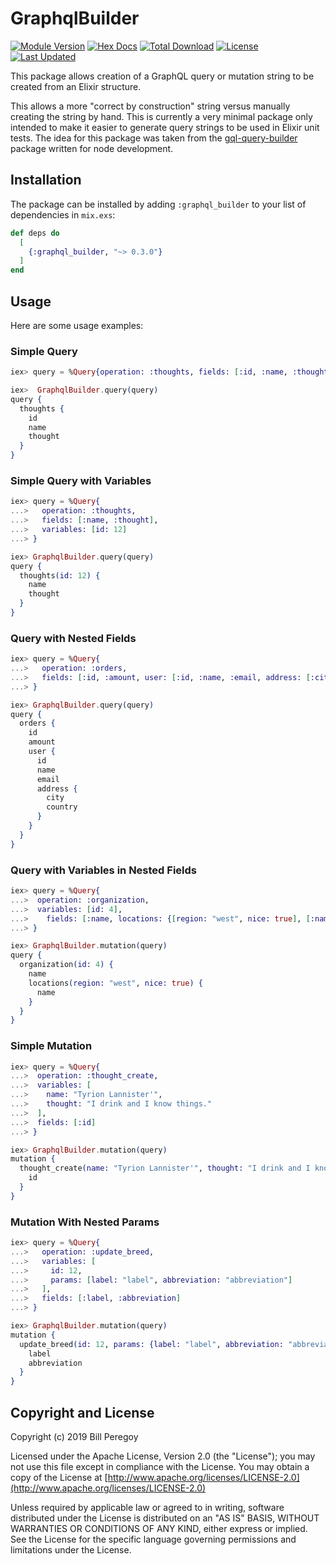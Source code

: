 # GraphqlBuilder

[![Module Version](https://img.shields.io/hexpm/v/graphql_builder.svg)](https://hex.pm/packages/graphql_builder)
[![Hex Docs](https://img.shields.io/badge/hex-docs-lightgreen.svg)](https://hexdocs.pm/graphql_builder/)
[![Total Download](https://img.shields.io/hexpm/dt/graphql_builder.svg)](https://hex.pm/packages/graphql_builder)
[![License](https://img.shields.io/hexpm/l/graphql_builder.svg)](https://github.com/billperegoy/graphql_builder/blob/master/LICENSE.md)
[![Last Updated](https://img.shields.io/github/last-commit/billperegoy/graphql_builder.svg)](https://github.com/billperegoy/graphql_builder/commits/master)

This package allows creation of a GraphQL query or mutation string to be created
from an Elixir structure.

This allows a more "correct by construction" string versus manually creating
the string by hand. This is currently a very minimal package only intended to
make it easier to generate query strings to be used in Elixir unit tests. The
idea for this package was taken from the
[gql-query-builder](https://github.com/atulmy/gql-query-builder) package
written for node development.

## Installation

The package can be installed by adding `:graphql_builder` to your list of
dependencies in `mix.exs`:

```elixir
def deps do
  [
    {:graphql_builder, "~> 0.3.0"}
  ]
end
```

## Usage

Here are some usage examples:

### Simple Query

```elixir
iex> query = %Query{operation: :thoughts, fields: [:id, :name, :thought]}

iex>  GraphqlBuilder.query(query)
query {
  thoughts {
    id
    name
    thought
  }
}

```

### Simple Query with Variables

```elixir
iex> query = %Query{
...>   operation: :thoughts,
...>   fields: [:name, :thought],
...>   variables: [id: 12]
...> }

iex> GraphqlBuilder.query(query)
query {
  thoughts(id: 12) {
    name
    thought
  }
}

```

### Query with Nested Fields

```elixir
iex> query = %Query{
...>   operation: :orders,
...>   fields: [:id, :amount, user: [:id, :name, :email, address: [:city, :country]]]
...> }

iex> GraphqlBuilder.query(query)
query {
  orders {
    id
    amount
    user {
      id
      name
      email
      address {
        city
        country
      }
    }
  }
}

```

### Query with Variables in Nested Fields

```elixir
iex> query = %Query{
...>  operation: :organization,
...>  variables: [id: 4],
...>    fields: [:name, locations: {[region: "west", nice: true], [:name]}]
...> }

iex> GraphqlBuilder.mutation(query)
query {
  organization(id: 4) {
    name
    locations(region: "west", nice: true) {
      name
    }
  }
}

```

### Simple Mutation

```elixir
iex> query = %Query{
...>  operation: :thought_create,
...>  variables: [
...>    name: "Tyrion Lannister'",
...>    thought: "I drink and I know things."
...>  ],
...>  fields: [:id]
...> }

iex> GraphqlBuilder.mutation(query)
mutation {
  thought_create(name: "Tyrion Lannister'", thought: "I drink and I know things.") {
    id
  }
}

```

### Mutation With Nested Params

```elixir
iex> query = %Query{
...>   operation: :update_breed,
...>   variables: [
...>     id: 12,
...>     params: [label: "label", abbreviation: "abbreviation"]
...>   ],
...>   fields: [:label, :abbreviation]
...> }

iex> GraphqlBuilder.mutation(query)
mutation {
  update_breed(id: 12, params: {label: "label", abbreviation: "abbreviation"}) {
    label
    abbreviation
  }
}

```

## Copyright and License

Copyright (c) 2019 Bill Peregoy

Licensed under the Apache License, Version 2.0 (the "License");
you may not use this file except in compliance with the License.
You may obtain a copy of the License at [http://www.apache.org/licenses/LICENSE-2.0](http://www.apache.org/licenses/LICENSE-2.0)

Unless required by applicable law or agreed to in writing, software
distributed under the License is distributed on an "AS IS" BASIS,
WITHOUT WARRANTIES OR CONDITIONS OF ANY KIND, either express or implied.
See the License for the specific language governing permissions and
limitations under the License.
